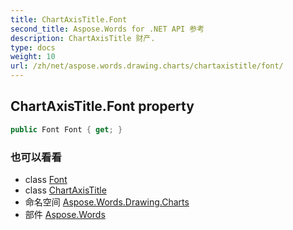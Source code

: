 ```yaml
---
title: ChartAxisTitle.Font
second_title: Aspose.Words for .NET API 参考
description: ChartAxisTitle 财产. 
type: docs
weight: 10
url: /zh/net/aspose.words.drawing.charts/chartaxistitle/font/
---
```

## ChartAxisTitle.Font property

```csharp
public Font Font { get; }
```

### 也可以看看

* class [Font](../../../aspose.words/font/)
* class [ChartAxisTitle](../)
* 命名空间 [Aspose.Words.Drawing.Charts](../../chartaxistitle/)
* 部件 [Aspose.Words](../../../)


